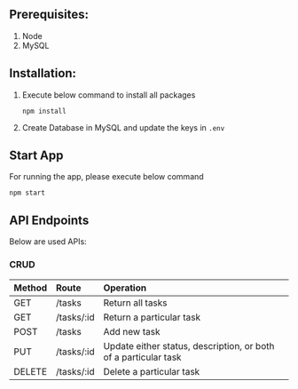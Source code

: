## Prerequisites:
1. Node
2. MySQL

## Installation:
1. Execute below command to install all packages

    `npm install`

2. Create Database in MySQL and update the keys in `.env`

## Start App
For running the app, please execute below command

`npm start`

## API Endpoints
Below are used APIs:

### CRUD

| Method | Route | Operation |
| ------------- |:------------- |:-----|
| GET | /tasks | Return all tasks |
| GET |	/tasks/:id | Return a particular task |
| POST | /tasks | Add new task |
| PUT | /tasks/:id | Update either status, description, or both of a particular task |
| DELETE |	/tasks/:id | Delete a particular task |

